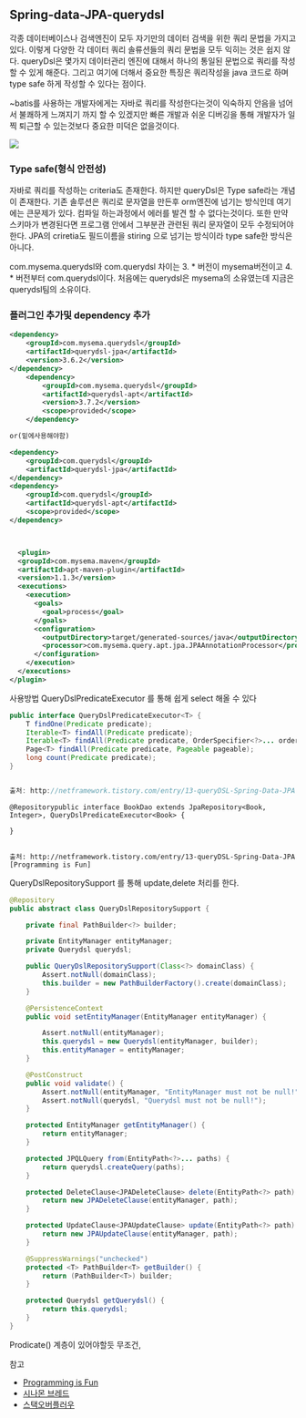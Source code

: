 ## Spring-data-JPA-querydsl
각종 데이터베이스나 검색엔진이 모두 자기만의 데이터 검색을 위한 쿼리 문법을 가지고 있다. 이렇게 다양한 각 데이터 쿼리 솔류션들의 쿼리 문법을 모두 익히는 것은 쉽지 않다. queryDsl은 몇가지 데이터관리 엔진에 대해서 하나의 통일된 문법으로 쿼리를 작성할 수 있게 해준다. 그리고 여기에 더해서 중요한 특징은 쿼리작성을 java 코드로 하며 type safe 하게 작성할 수 있다는 점이다.

~batis를 사용하는 개발자에게는 자바로 쿼리를 작성한다는것이 익숙하지 안음을 넘어서 불쾌하게 느껴지기 까지 할 수 있겠지만 빠른 개발과 쉬운 디버깅을 통해 개발자가 일찍 퇴근할 수 있는것보다  중요한 미덕은 없을것이다.

![](http://i.imgur.com/ftaKwmx.png)

### Type safe(형식 안전성)
자바로 쿼리를 작성하는 criteria도 존재한다. 하지만 queryDsl은 Type safe라는 개념이 존재한다. 기존 솔루션은 쿼리로 문자열을 만든후 orm엔진에 넘기는 방식인데 여기에는 큰문제가 있다. 컴파일 하는과정에서 에러를 발견 할 수 없다는것이다. 또한 만약 스키마가 변경된다면 프로그램 안에서 그부분관 관련된 쿼리 문자열이 모두 수정되어야한다. JPA의 criretia도 필드이름을 stiring 으로 넘기는 방식이라 type safe한 방식은 아니다.

com.mysema.querydsl와 com.querydsl 차이는  3. * 버전이 mysema버전이고 4. * 버전부터 com.querydsl이다. 처음에는 querydsl은 mysema의 소유였는데 지금은 querydsl팀의 소유이다.
### 플러그인 추가및 dependency 추가
```xml
<dependency>
	<groupId>com.mysema.querydsl</groupId>
	<artifactId>querydsl-jpa</artifactId>
	<version>3.6.2</version>
</dependency>
	<dependency>
		<groupId>com.mysema.querydsl</groupId>
		<artifactId>querydsl-apt</artifactId>
		<version>3.7.2</version>
		<scope>provided</scope>
	</dependency>

or(밑에사용해야함)

<dependency>
	<groupId>com.querydsl</groupId>
	<artifactId>querydsl-jpa</artifactId>
</dependency>
<dependency>
	<groupId>com.querydsl</groupId>
	<artifactId>querydsl-apt</artifactId>
	<scope>provided</scope>
</dependency>



  <plugin>
  <groupId>com.mysema.maven</groupId>
  <artifactId>apt-maven-plugin</artifactId>
  <version>1.1.3</version>
  <executions>
    <execution>
      <goals>
        <goal>process</goal>
      </goals>
      <configuration>
        <outputDirectory>target/generated-sources/java</outputDirectory>
        <processor>com.mysema.query.apt.jpa.JPAAnnotationProcessor</processor>
      </configuration>
    </execution>
  </executions>
</plugin>
```





사용방법
QueryDslPredicateExecutor 를 통해 쉽게 select 해올 수 있다

```java
public interface QueryDslPredicateExecutor<T> {
    T findOne(Predicate predicate);
    Iterable<T> findAll(Predicate predicate);
    Iterable<T> findAll(Predicate predicate, OrderSpecifier<?>... orders);
    Page<T> findAll(Predicate predicate, Pageable pageable);
    long count(Predicate predicate);
}


출처: http://netframework.tistory.com/entry/13-queryDSL-Spring-Data-JPA
```

```
@Repositorypublic interface BookDao extends JpaRepository<Book, Integer>, QueryDslPredicateExecutor<Book> {

}


출처: http://netframework.tistory.com/entry/13-queryDSL-Spring-Data-JPA [Programming is Fun]
```

QueryDslRepositorySupport 를 통해 update,delete 처리를 한다.
```java
@Repository
public abstract class QueryDslRepositorySupport {

    private final PathBuilder<?> builder;

    private EntityManager entityManager;
    private Querydsl querydsl;

    public QueryDslRepositorySupport(Class<?> domainClass) {
        Assert.notNull(domainClass);
        this.builder = new PathBuilderFactory().create(domainClass);
    }

    @PersistenceContext
    public void setEntityManager(EntityManager entityManager) {

        Assert.notNull(entityManager);
        this.querydsl = new Querydsl(entityManager, builder);
        this.entityManager = entityManager;
    }

    @PostConstruct
    public void validate() {
        Assert.notNull(entityManager, "EntityManager must not be null!");
        Assert.notNull(querydsl, "Querydsl must not be null!");
    }

    protected EntityManager getEntityManager() {
        return entityManager;
    }

    protected JPQLQuery from(EntityPath<?>... paths) {
        return querydsl.createQuery(paths);
    }

    protected DeleteClause<JPADeleteClause> delete(EntityPath<?> path) {
        return new JPADeleteClause(entityManager, path);
    }

    protected UpdateClause<JPAUpdateClause> update(EntityPath<?> path) {
        return new JPAUpdateClause(entityManager, path);
    }

    @SuppressWarnings("unchecked")
    protected <T> PathBuilder<T> getBuilder() {
        return (PathBuilder<T>) builder;
    }

    protected Querydsl getQuerydsl() {
        return this.querydsl;
    }
}

```

Prodicate() 계층이 있어야할듯 무조건,










참고
* [Programming is Fun](http://netframework.tistory.com/entry/13-queryDSL-Spring-Data-JPA )
* [시나몬 브레드](http://adrenal.tistory.com/23)
* [스택오버플러우](https://stackoverflow.com/questions/32469814/the-difference-between-com-mysema-query-and-com-querydsl)
